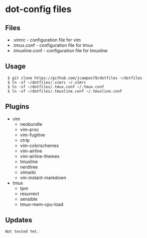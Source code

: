 # dot-config files 

Files
--------
- .vimrc - configuration file for vim
- .tmux.conf - configuration file for tmux
- .tmuxline.conf - configuration file for tmuxline


Usage
---------

     $ git clone https://github.com/jcampos79/dotfiles ~/dotfiles
     $ ln -sf ~/dotfiles/.vimrc ~/.vimrc
     $ ln -sf ~/dotfiles/.tmux.conf ~/.tmux.conf
     $ ln -sf ~/dotfiles/.tmuxline.conf ~/.tmuxline.conf




Plugins
---------
- vim
	* neobundle
	* vim-proc
    * vim-fugitive
    * ctrlp
    * vim-colorschemes
    * vim-airline
    * vim-airline-themes
    * tmuxline
    * nerdtree
    * vimwiki
    * vm-instant-markdown
- tmux
	* tpm
	* resurrect
	* sensible
    * tmux-mem-cpu-load


Updates
---------
    Not tested Yet.
